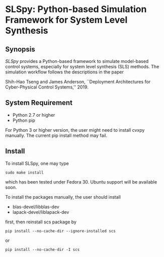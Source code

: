 # SLSpy: Python-based Simulation Framework for System Level Synthesis

## Synopsis
*SLSpy* provides a Python-based framework to simulate model-based control systems, especially for system level synthesis (SLS) methods. The simulation workflow follows the descriptions in the paper

Shih-Hao Tseng and James Anderson, ``Deployment Architectures for Cyber-Physical Control Systems,'' 2019.

## System Requirement
* Python 2.7 or higher
* Python pip

For Python 3 or higher version, the user might need to install cvxpy manually. The current pip install method may fail.  

## Install
To install SLSpy, one may type

`sudo make install`

which has been tested under Fedora 30. Ubuntu support will be available soon.

To install the packages manually, the user should install
* blas-devel/libblas-dev
* lapack-devel/liblapack-dev

first, then reinstall scs package by

`pip install --no-cache-dir --ignore-installed scs`

or

`pip install --no-cache-dir -I scs`